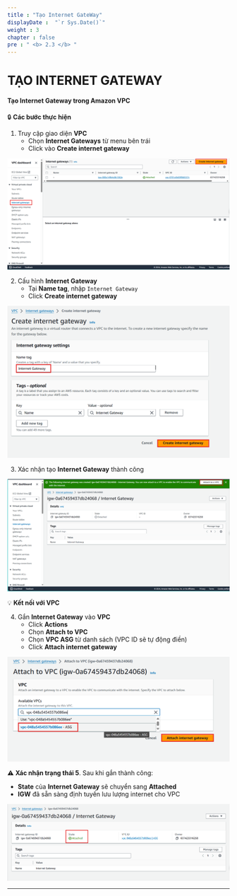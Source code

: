 ```yaml
---
title : "Tạo Internet GateWay"
displayDate :  "`r Sys.Date()`"
weight : 3
chapter : false
pre : " <b> 2.3 </b> "
---
```


# TẠO INTERNET GATEWAY

#### Tạo Internet Gateway trong Amazon VPC

🔒 **Các bước thực hiện**

1. Truy cập giao diện **VPC**
    - Chọn **Internet Gateways** từ menu bên trái
    - Click vào **Create internet gateway**

![Tạo Internet Gateway](/images/2/2-3/0001.png?featherlight=false&width=90pc)

2. Cấu hình **Internet Gateway**
    - Tại **Name tag**, nhập `Internet Gateway`
    - Click **Create internet gateway**

![Tạo Internet Gateway](/images/2/2-3/0002.png?featherlight=false&width=90pc)

3. Xác nhận tạo **Internet Gateway** thành công

![Tạo Internet Gateway](/images/2/2-3/0003.png?featherlight=false&width=90pc)

💡 **Kết nối với VPC**

4. Gắn **Internet Gateway** vào **VPC**
    - Click **Actions**
    - Chọn **Attach to VPC**
    - Chọn **VPC ASG** từ danh sách (VPC ID sẽ tự động điền)
    - Click **Attach internet gateway**

![Tạo Internet Gateway](/images/2/2-3/0004.png?featherlight=false&width=90pc)

⚠️ **Xác nhận trạng thái 5**. Sau khi gắn thành công:

- **State** của **Internet Gateway** sẽ chuyển sang **Attached**
- **IGW** đã sẵn sàng định tuyến lưu lượng internet cho VPC

![Tạo Internet Gateway](/images/2/2-3/0005.png?featherlight=false&width=90pc)

---